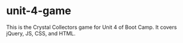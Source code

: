 # unit-4-game
This is the Crystal Collectors game for Unit 4 of Boot Camp. It covers jQuery, JS, CSS, and HTML.
